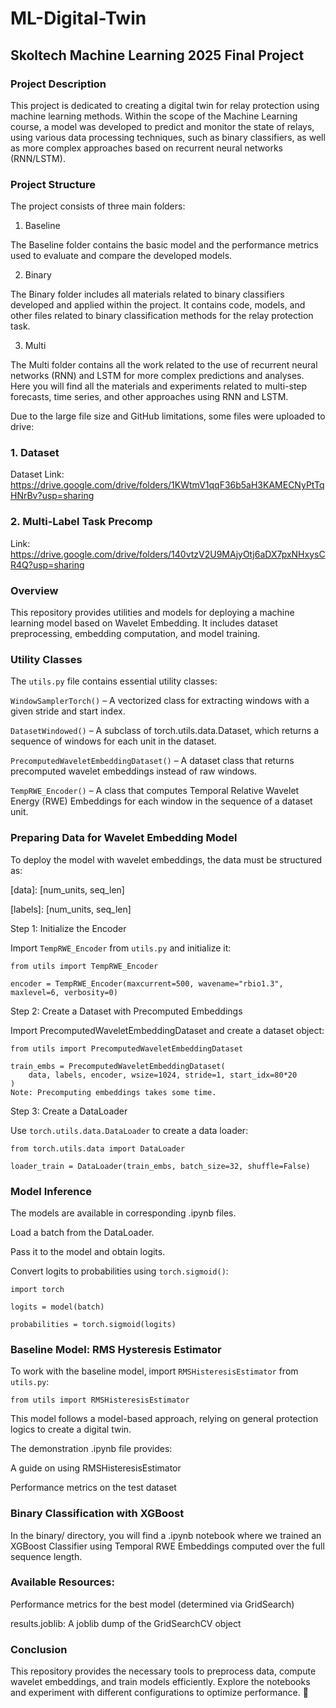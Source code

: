 # ML-Digital-Twin

## Skoltech Machine Learning 2025 Final Project

### Project Description
This project is dedicated to creating a digital twin for relay protection using machine learning methods. Within the scope of the Machine Learning course, a model was developed to predict and monitor the state of relays, using various data processing techniques, such as binary classifiers, as well as more complex approaches based on recurrent neural networks (RNN/LSTM).

### Project Structure
The project consists of three main folders:

1. Baseline

The Baseline folder contains the basic model and the performance metrics used to evaluate and compare the developed models. 

2. Binary

The Binary folder includes all materials related to binary classifiers developed and applied within the project. It contains code, models, and other files related to binary classification methods for the relay protection task.

3. Multi

The Multi folder contains all the work related to the use of recurrent neural networks (RNN) and LSTM for more complex predictions and analyses. Here you will find all the materials and experiments related to multi-step forecasts, time series, and other approaches using RNN and LSTM.

Due to the large file size and GitHub limitations, some files were uploaded to drive:

### 1. Dataset

Dataset Link: https://drive.google.com/drive/folders/1KWtmV1qqF36b5aH3KAMECNyPtTqHNrBv?usp=sharing

### 2. Multi-Label Task Precomp

Link: https://drive.google.com/drive/folders/140vtzV2U9MAjyOtj6aDX7pxNHxysCR4Q?usp=sharing

### Overview
This repository provides utilities and models for deploying a machine learning model based on Wavelet Embedding. It includes dataset preprocessing, embedding computation, and model training.

### Utility Classes

The ```utils.py``` file contains essential utility classes:

```WindowSamplerTorch()``` – A vectorized class for extracting windows with a given stride and start index.

```DatasetWindowed()``` – A subclass of torch.utils.data.Dataset, which returns a sequence of windows for each unit in the dataset.

```PrecomputedWaveletEmbeddingDataset()``` – A dataset class that returns precomputed wavelet embeddings instead of raw windows.

```TempRWE_Encoder()``` – A class that computes Temporal Relative Wavelet Energy (RWE) Embeddings for each window in the sequence of a dataset unit.

### Preparing Data for Wavelet Embedding Model

To deploy the model with wavelet embeddings, the data must be structured as:

[data]:  [num_units, seq_len]

[labels]: [num_units, seq_len]

Step 1: Initialize the Encoder

Import ```TempRWE_Encoder``` from ```utils.py``` and initialize it:
```
from utils import TempRWE_Encoder

encoder = TempRWE_Encoder(maxcurrent=500, wavename="rbio1.3", maxlevel=6, verbosity=0)
```
Step 2: Create a Dataset with Precomputed Embeddings

Import PrecomputedWaveletEmbeddingDataset and create a dataset object:

```
from utils import PrecomputedWaveletEmbeddingDataset

train_embs = PrecomputedWaveletEmbeddingDataset(
    data, labels, encoder, wsize=1024, stride=1, start_idx=80*20
)
Note: Precomputing embeddings takes some time.
```

Step 3: Create a DataLoader

Use ```torch.utils.data.DataLoader``` to create a data loader:

```
from torch.utils.data import DataLoader

loader_train = DataLoader(train_embs, batch_size=32, shuffle=False)
```
### Model Inference

The models are available in corresponding .ipynb files.

Load a batch from the DataLoader.

Pass it to the model and obtain logits.

Convert logits to probabilities using ```torch.sigmoid()```:
```
import torch

logits = model(batch)

probabilities = torch.sigmoid(logits)
```
### Baseline Model: RMS Hysteresis Estimator

To work with the baseline model, import ```RMSHisteresisEstimator``` from ```utils.py```:

```from utils import RMSHisteresisEstimator```

This model follows a model-based approach, relying on general protection logics to create a digital twin.

The demonstration .ipynb file provides:

A guide on using RMSHisteresisEstimator

Performance metrics on the test dataset

### Binary Classification with XGBoost

In the binary/ directory, you will find a .ipynb notebook where we trained an XGBoost Classifier using Temporal RWE Embeddings computed over the full sequence length.

### Available Resources:
Performance metrics for the best model (determined via GridSearch)

results.joblib: A joblib dump of the GridSearchCV object

### Conclusion
This repository provides the necessary tools to preprocess data, compute wavelet embeddings, and train models efficiently. Explore the notebooks and experiment with different configurations to optimize performance. 🚀








